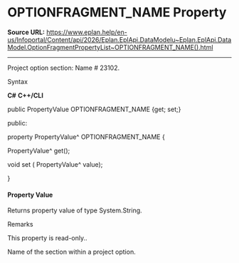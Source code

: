 # OPTIONFRAGMENT_NAME Property

**Source URL:** https://www.eplan.help/en-us/Infoportal/Content/api/2026/Eplan.EplApi.DataModelu~Eplan.EplApi.DataModel.OptionFragmentPropertyList~OPTIONFRAGMENT_NAME().html

---

Project option section: Name # 23102.

Syntax

**C#**
**C++/CLI**


public PropertyValue OPTIONFRAGMENT_NAME {get; set;}

public:

property PropertyValue^ OPTIONFRAGMENT_NAME {

   PropertyValue^ get();

   void set (    PropertyValue^ value);

}


#### Property Value

Returns property value of type System.String.

Remarks

This property is read-only..

Name of the section within a project option.
